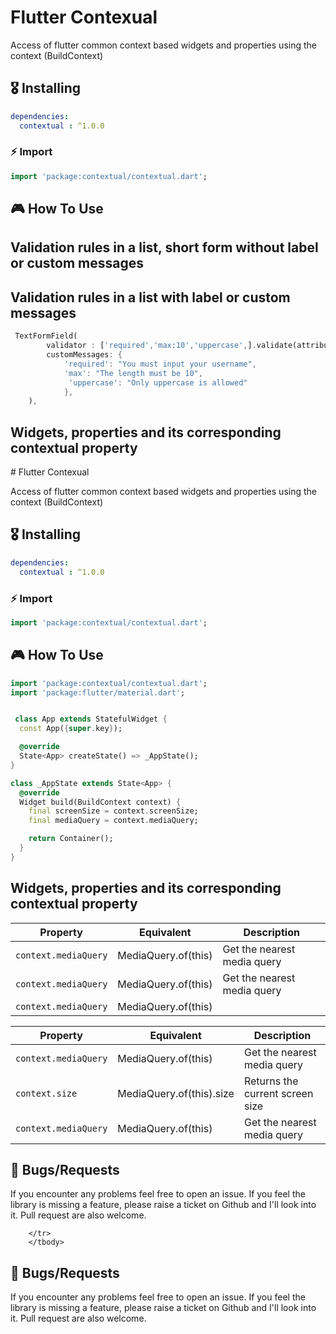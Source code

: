 # Flutter Contexual

Access of flutter common context based widgets and properties using the context (BuildContext)

## 🎖 Installing

```yaml
dependencies:
  contextual : ^1.0.0
```

### ⚡️ Import
```dart
import 'package:contextual/contextual.dart';
```

## 🎮 How To Use

## Validation rules in a list, short form without label or custom messages

## Validation rules in a list with label or custom messages
```dart
 TextFormField(
        validator : ['required','max:10','uppercase',].validate(attribute: 'Username',
        customMessages: {
            'required': "You must input your username",
            'max': "The length must be 10",
             'uppercase': "Only uppercase is allowed"
            },
    ),
```

## Widgets, properties and its corresponding contextual property

 <table>
    <thead>
      <tr>
        <th>Property</th>
        <th>Equivalent</th>
        <th>Description</th>
      </tr>
    </thead>
    <tbody>
        <tr>
            <td><code>context.mediaQuery</code></td>
            <td>MediaQuery.of(this)</td>
            <td>Get the nearest media query</td>
        </tr>
          <tr>
            <td><code>context.mediaQuery</code></td>
            <td>MediaQuery.of(this)</td>
            <td>Get the nearest media query</td>
        </tr>
         <tr>
            <td><code>context.mediaQuery</code></td>
            <td>MediaQuery.of(this)</td>
            # Flutter Contexual

Access of flutter common context based widgets and properties using the context (BuildContext)

## 🎖 Installing

```yaml
dependencies:
  contextual : ^1.0.0
```

### ⚡️ Import
```dart
import 'package:contextual/contextual.dart';
```

## 🎮 How To Use


```dart
import 'package:contextual/contextual.dart';
import 'package:flutter/material.dart';


 class App extends StatefulWidget {
  const App({super.key});

  @override
  State<App> createState() => _AppState();
}

class _AppState extends State<App> {
  @override
  Widget build(BuildContext context) {
    final screenSize = context.screenSize;
    final mediaQuery = context.mediaQuery;

    return Container();
  }
}

```

## Widgets, properties and its corresponding contextual property

 <table>
    <thead>
      <tr>
        <th>Property</th>
        <th>Equivalent</th>
        <th>Description</th>
      </tr>
    </thead>
    <tbody>
        <tr>
            <td><code>context.mediaQuery</code></td>
            <td>MediaQuery.of(this)</td>
            <td>Get the nearest media query</td>
        </tr>
          <tr>
            <td><code>context.size</code></td>
            <td>MediaQuery.of(this).size</td>
            <td>Returns the current screen size</td>
        </tr>
         <tr>
            <td><code>context.mediaQuery</code></td>
            <td>MediaQuery.of(this)</td>
            <td>Get the nearest media query</td>
        </tr>
        </tbody>
  </table>


## 🐛 Bugs/Requests

If you encounter any problems feel free to open an issue. If you feel the library is
missing a feature, please raise a ticket on Github and I'll look into it.
Pull request are also welcome.

        </tr>
        </tbody>
  </table>


## 🐛 Bugs/Requests

If you encounter any problems feel free to open an issue. If you feel the library is
missing a feature, please raise a ticket on Github and I'll look into it.
Pull request are also welcome.
